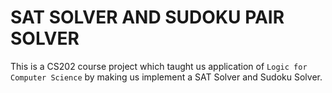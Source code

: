 # SAT SOLVER AND SUDOKU PAIR SOLVER
 This is a CS202 course project which taught us application of `Logic for Computer Science` by making us implement a SAT Solver and Sudoku Solver.
